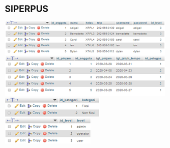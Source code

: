 # SIPERPUS
![AltText](https://github.com/Larasati11/SIPERPUS/blob/master/siperpus%20tabel%20anggota.png)
![AltText](https://github.com/Larasati11/SIPERPUS/blob/master/siperpus%20tabel%20peminjaman.png)
![AltText](https://github.com/Larasati11/SIPERPUS/blob/master/siperpus%20tabel%20kategori.png)
![AltText](https://github.com/Larasati11/SIPERPUS/blob/master/siperpus%20tabel%20id%20level.png)


